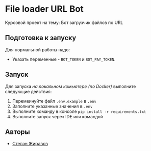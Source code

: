 # File loader URL Bot
Курсовой проект на тему: Бот загрузчик файлов по URL

## Подготовка к запуску
Для нормальной работы надо:
- Указать переменные - `BOT_TOKEN` и `BOT_PAY_TOKEN`.

## Запуск
Для запуска *на локальном комьютере (no Docker)* выполните следующие действия:
1. Перемеинуйте файл `.env.example` в `.env`
2. Заполните указанные значения в `.env`
4. Выполните команду в консоле `pip install -r requirements.txt`
5. Выполните запуск через IDE или командой

## Авторы
- [Степан Жиравов](https://github.com/Fushiguro-1489)
